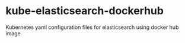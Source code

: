 # kube-elasticsearch-dockerhub
Kubernetes yaml configuration files for elasticsearch using docker hub image
